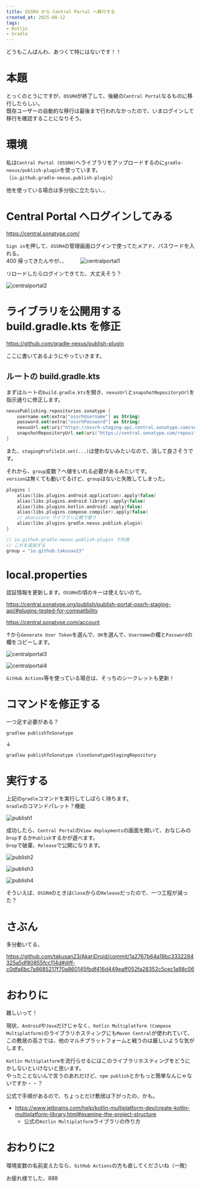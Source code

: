 ```yaml
---
title: OSSRH から Central Portal へ移行する
created_at: 2025-08-12
tags:
- Kotlin
- Gradle
---
```

どうもこんばんわ、あつくて特にはないです！！

# 本題
とっくのとうにですが、`OSSRH`が終了して、後継の`Central Portal`なるものに移行したらしい。  
既存ユーザーの自動的な移行は最後まで行われなかったので、いまログインして移行を確認することになりそう。

# 環境
私は`Central Portal (OSSRH)`へライブラリをアップロードするのに`gradle-nexus/publish-plugin`を使っています。  
（`io.github.gradle-nexus.publish-plugin`）

他を使っている場合は多分役に立たない、、

# Central Portal へログインしてみる

https://central.sonatype.com/

`Sign in`を押して、`OSSRH`の管理画面ログインで使ってたメアド、パスワードを入れる。  
400 帰ってきたんやが、、
　　
![centralportal1](https://oekakityou.negitoro.dev/original/3af0ea2c-d908-4d81-8468-2d43fa015cf8.png)

リロードしたらログインできてた、大丈夫そう？

![centralportal2](https://oekakityou.negitoro.dev/original/1c591535-b2fa-48ac-8717-57d473af2b8d.png)

# ライブラリを公開用する build.gradle.kts を修正
https://github.com/gradle-nexus/publish-plugin

ここに書いてあるようにやっていきます。

## ルートの build.gradle.kts
まずはルートの`build.gradle.kts`を開き、`nexusUrl`と`snapshotRepositoryUrl`を指示通りに修正します。

```kotlin
nexusPublishing.repositories.sonatype {
    username.set(extra["ossrhUsername"] as String)
    password.set(extra["ossrhPassword"] as String)
    nexusUrl.set(uri("https://ossrh-staging-api.central.sonatype.com/service/local/")) // ここと
    snapshotRepositoryUrl.set(uri("https://central.sonatype.com/repository/maven-snapshots/")) // ここ
}
```

また、`stagingProfileId.set(...)`は使わないみたいなので、消して良さそうです。

それから、`group`変数？へ値をいれる必要があるみたいです。  
`version`は無くても動いてるけど、`group`はないと失敗してしまった。

```kotlin
plugins {
    alias(libs.plugins.android.application).apply(false)
    alias(libs.plugins.android.library).apply(false)
    alias(libs.plugins.kotlin.android).apply(false)
    alias(libs.plugins.compose.compiler).apply(false)
    // akaricore ライブラリ公開で使う
    alias(libs.plugins.gradle.nexus.publish.plugin)
}

// io.github.gradle-nexus.publish-plugin で利用
// これを追加する
group = "io.github.takusan23"
```

# local.properties
認証情報を更新します。`OSSRH`の頃のキーは使えないので。

https://central.sonatype.org/publish/publish-portal-ossrh-staging-api/#plugins-tested-for-compatibility

https://central.sonatype.com/account

↑から`Generate User Token`を選んで、`OK`を選んで、`Username`の欄と`Password`の欄をコピーします。

![centralportal3](https://oekakityou.negitoro.dev/original/1709efeb-cb00-4d17-9c0a-0a84eceac1fd.png)

![centralportal4](https://oekakityou.negitoro.dev/original/a0a1c5f5-851b-4278-84e7-be6f090649d3.png)

`GitHub Actions`等を使っている場合は、そっちのシークレットも更新！

# コマンドを修正する
一つ足す必要がある？

```shell
gradlew publishToSonatype
```

↓

```shell
gradlew publishToSonatype closeSonatypeStagingRepository
```

# 実行する
上記の`gradle`コマンドを実行してしばらく待ちます。  
`Gradle`のコマンドパレット？機能

![publish1](https://oekakityou.negitoro.dev/original/724c6606-aef5-48d4-9e79-73f8b0ef327d.png)

成功したら、`Central Portal`の`View deployments`の画面を開いて、おなじみの`Drop`するか`Publish`するかが選べます。  
`Drop`で破棄、`Release`で公開になります。

![publish2](https://oekakityou.negitoro.dev/original/9f266856-fe98-43c4-a240-a9e732128bc9.png)

![publish3](https://oekakityou.negitoro.dev/original/2d0e1adf-1c3a-474d-9aff-cb3b0ca7def4.png)

![publish4](https://oekakityou.negitoro.dev/original/e7dd8460-282d-4c75-8754-afd3354a1991.png)

そういえば、`OSSRH`のときは`Close`からの`Release`だったので、一つ工程が減った？

# さぶん
多分動いてる、

https://github.com/takusan23/AkariDroid/commit/1a2767b64a19bc3332284325a5df80855fcc114d#diff-c0dfa6bc7a8685217f70a860145fbdf416d449eaff052fa28352c5cec1a98c06

# おわりに
難しいって！

現状、`Android`や`Java`だけじゃなく、`Kotlin Multiplatform (Compose Multiplatform)`のライブラリホスティングにも`Maven Central`が使われていて、  
この敷居の高さでは、他のマルチプラットフォームと戦うのは厳しいような気がします。

`Kotlin Multiplatform`を流行らせるにはこのライブラリホスティングをどうにかしないといけないと思います。  
やったことないんで言うのあれだけど、`npm publish`とかもっと簡単なんじゃないですか・・？

公式で手順があるので、ちょっとだけ敷居は下がったの、かも。

- https://www.jetbrains.com/help/kotlin-multiplatform-dev/create-kotlin-multiplatform-library.html#examine-the-project-structure
    - 公式の`Kotlin Multiplatform`ライブラリの作り方

# おわりに2
環境変数の名前変えたなら、`GitHub Actions`の方も直してくださいね（一敗）

お疲れ様でした、888